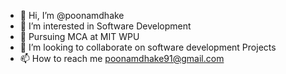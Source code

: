- 👋 Hi, I’m @poonamdhake
- 👀 I’m interested in Software Development
- 🌱 Pursuing MCA at MIT WPU
- 💞️ I’m looking to collaborate on software development Projects
- 📫 How to reach me poonamdhake91@gmail.com
  

<!---
poonamdhake/poonamdhake is a ✨ special ✨ repository because its `README.md` (this file) appears on your GitHub profile.
You can click the Preview link to take a look at your changes.
--->
